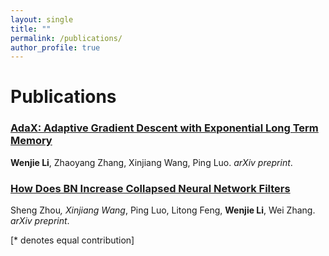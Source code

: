 ```yaml
---
layout: single
title: ""
permalink: /publications/
author_profile: true
---
```

# <i class="fa fa-fw fa-paste"></i> Publications #
### [AdaX: Adaptive Gradient Descent with Exponential Long Term Memory](https://williamlwj.github.io/About//publications/AdaX)

**Wenjie Li**, Zhaoyang Zhang, Xinjiang Wang, Ping Luo. 
_arXiv preprint_. 



### [How Does BN Increase Collapsed Neural Network Filters](https://williamlwj.github.io/About//publications/BN-collapse)

Sheng Zhou<sup>*</sup>, Xinjiang Wang<sup>*</sup>, Ping Luo, Litong Feng, **Wenjie Li**, Wei Zhang.
_arXiv preprint_. 

[* denotes equal contribution]

